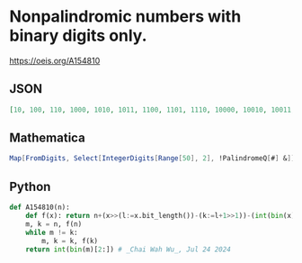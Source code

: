# Nonpalindromic numbers with binary digits only\.
https://oeis.org/A154810
## JSON
```JSON
[10, 100, 110, 1000, 1010, 1011, 1100, 1101, 1110, 10000, 10010, 10011, 10100, 10110, 10111, 11000, 11001, 11010, 11100, 11101, 11110, 100000, 100010, 100011, 100100, 100101, 100110, 100111, 101000, 101001, 101010, 101011, 101100, 101110, 101111]
```
## Mathematica
```Mathematica
Map[FromDigits, Select[IntegerDigits[Range[50], 2], !PalindromeQ[#] &]] (* _Paolo Xausa_, Jul 24 2024 *)
```
## Python
```Python
def A154810(n):
    def f(x): return n+(x>>(l:=x.bit_length())-(k:=l+1>>1))-(int(bin(x)[k+1:1:-1],2)>(x&(1<<k)-1))+(1<<k-1+(l&1^1))-1
    m, k = n, f(n)
    while m != k:
        m, k = k, f(k)
    return int(bin(m)[2:]) # _Chai Wah Wu_, Jul 24 2024
```
